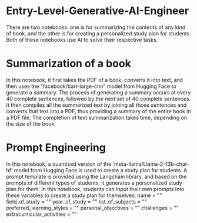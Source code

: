 # Entry-Level-Generative-AI-Engineer

There are two notebooks: one is for summarizing the contents of any kind of book, and the other is for creating a personalized study plan for students. Both of these notebooks use AI to solve their respective tasks.

# Summarization of a book
In this notebook, it first takes the PDF of a book, converts it into text, and then uses the "facebook/bart-large-cnn" model from Hugging Face to generate a summary. The process of generating a summary occurs at every 40 complete sentences, followed by the next set of 40 complete sentences. It then compiles all the summarized text by joining all those sentences and converts that text into a PDF, thus providing a summary of the entire book in a PDF file. The completion of text summarization takes time, depending on the size of the book.

# Prompt Engineering
In this notebook, a quantized version of the 'meta-llama/Llama-2-13b-chat-hf' model from Hugging Face is used to create a study plan for students. A prompt template is provided using the Langchain library, and based on the prompts of different types of students, it generates a personalized study plan for them. In this notebook, students can input their own prompts into these variables to create a study plan for themselves:
name = ""
field_of_study = ""
year_of_study = ""
list_of_subjects = ""
preferred_learning_styles = ""
personal_objectives = ""
challenges = ""
extracurricular_activities = ""
